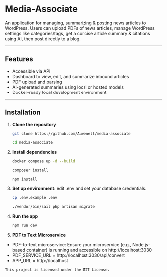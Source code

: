 # Media-Associate

An application for managing, summarizing & posting news articles to WordPress. Users can upload PDFs of news articles, manage WordPress settings like categories/tags, get a concise article summary & citations using AI, then post directly to a blog.

---

## Features

-   Accessible via API
-   Dashboard to view, edit, and summarize inbound articles
-   PDF upload and parsing
-   AI-generated summaries using local or hosted models
-   Docker-ready local development environment

---

## Installation

1. **Clone the repository**

    ```bash
    git clone https://github.com/Auvenell/media-associate

    cd media-associate
    ```

2. **Install dependencies**

    ```bash
    docker compose up -d --build

    composer install

    npm install
    ```

3. **Set up environment**: edit .env and set your database credentials.

    ```bash
    cp .env.example .env

    ./vendor/bin/sail php artisan migrate
    ```

4. **Run the app**

    ```bash
    npm run dev
    ```

5. **PDF to Text Microservice**

-   PDF-to-text microservice: Ensure your microservice (e.g., Node.js-based container) is running and accessible on http://localhost:3030
-   PDF_SERVICE_URL = http://localhost:3030/api/convert
-   APP_URL = http://localhost

`This project is licensed under the MIT License.`
